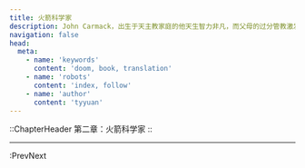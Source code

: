```yaml
---
title: 火箭科学家
description: John Carmack，出生于天主教家庭的他天生智力非凡，而父母的过分管教激发了他的叛逆。机缘巧合下，他早早的接触到了 BBS 社区，为了买到第一台电脑，他从上面学会了制作炸药来卖钱，他也因此进入了少管所。此后，这个少年天才兼少年犯在经历家庭破碎、经济困难后，仍然孤注一掷的踏上了游戏开发之路……
navigation: false
head:
  meta:
    - name: 'keywords'
      content: 'doom, book, translation'
    - name: 'robots'
      content: 'index, follow'
    - name: 'author'
      content: 'tyyuan'
---
```


::ChapterHeader
第二章：火箭科学家
::

---


:PrevNext